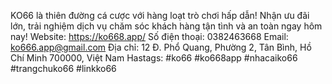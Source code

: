 KO66 là thiên đường cá cược với hàng loạt trò chơi hấp dẫn! Nhận ưu đãi lớn, trải nghiệm dịch vụ chăm sóc khách hàng tận tình và an toàn ngay hôm nay!
Website: https://ko668.app/
Số điện thoại: 0382463668
Email: ko666.app@gmail.com
Địa chỉ: 12 Đ. Phổ Quang, Phường 2, Tân Bình, Hồ Chí Minh 700000, Việt Nam
Hastags: #ko66 #ko668app #nhacaiko66 #trangchuko66 #linkko66